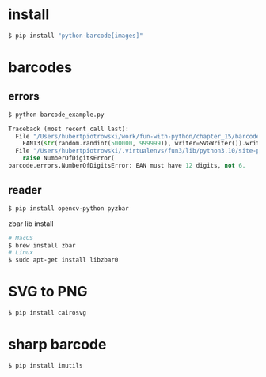 # install

```bash
$ pip install "python-barcode[images]"
```

# barcodes

## errors

```python
$ python barcode_example.py

Traceback (most recent call last):
  File "/Users/hubertpiotrowski/work/fun-with-python/chapter_15/barcode_example.py", line 6, in <module>
    EAN13(str(random.randint(500000, 999999)), writer=SVGWriter()).write(f)
  File "/Users/hubertpiotrowski/.virtualenvs/fun3/lib/python3.10/site-packages/barcode/ean.py", line 49, in __init__
    raise NumberOfDigitsError(
barcode.errors.NumberOfDigitsError: EAN must have 12 digits, not 6.
```

## reader

```bash
$ pip install opencv-python pyzbar
```
zbar lib install

```bash
# MacOS
$ brew install zbar
# Linux
$ sudo apt-get install libzbar0
```

# SVG to PNG

```bash
$ pip install cairosvg
```

# sharp barcode

```bash
$ pip install imutils
```
